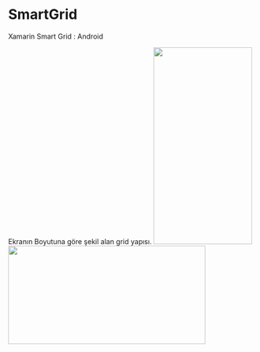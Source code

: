 # SmartGrid
 Xamarin Smart Grid : Android

Ekranın Boyutuna göre şekil alan grid yapısı.
<img src="https://user-images.githubusercontent.com/92273328/180167527-b04128c6-5ed8-4826-9d11-6604b3914351.jpg" data-canonical-src="https://user-images.githubusercontent.com/92273328/180167527-b04128c6-5ed8-4826-9d11-6604b3914351.jpg" width="200" height="400" />
<img src="https://user-images.githubusercontent.com/92273328/180168494-d064a9fd-7df2-41ff-bdbe-dbd37b13bc40.jpg" data-canonical-src="https://user-images.githubusercontent.com/92273328/180168494-d064a9fd-7df2-41ff-bdbe-dbd37b13bc40.jpg" width="400" height="200" />

